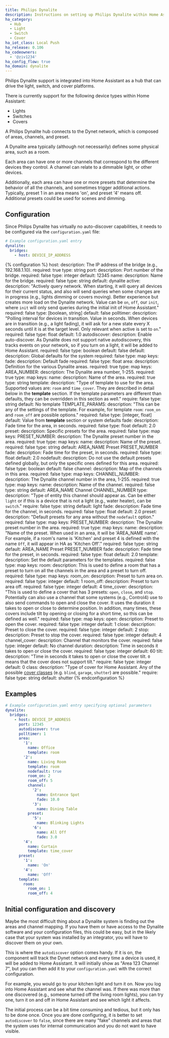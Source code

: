 ```yaml
---
title: Philips Dynalite
description: Instructions on setting up Philips Dynalite within Home Assistant.
ha_category:
  - Hub
  - Light
  - Switch
  - Cover
ha_iot_class: Local Push
ha_release: 0.106
ha_codeowners:
  - '@ziv1234'
ha_config_flow: true
ha_domain: dynalite
---
```


Philips Dynalite support is integrated into Home Assistant as a hub that can drive the light, switch, and cover platforms. 

There is currently support for the following device types within Home Assistant:

- Lights
- Switches
- Covers

A Philips Dynalite hub connects to the Dynet network, which is composed of areas, channels, and preset. 

A Dynalite area typically (although not necessarily) defines some physical area, such as a room. 

Each area can have one or more channels that correspond to the different devices they control. A channel can relate to a dimmable light, or other devices.

Additionally, each area can have one or more presets that determine the behavior of all the channels, and sometimes trigger additional actions. Typically, preset 1 in an area means 'on', and preset '4' means off. Additional presets could be used for scenes and dimming.

## Configuration

Since Philips Dynalite has virtually no auto-discover capabilities, it needs to be configured via the `configuration.yaml` file:

```yaml
# Example configuration.yaml entry
dynalite:
  bridges:
    - host: DEVICE_IP_ADDRESS
```

{% configuration %}
host:
  description: The IP address of the bridge (e.g., 192.168.1.10).
  required: true
  type: string
port:
  description: Port number of the bridge.
  required: false
  type: integer
  default: 12345
name:
  description: Name for the bridge.
  required: false
  type: string
  default: dynalite
active:
  description: "Actively query network. When starting, it will query all devices for their current status, and also will send queries when some changes are in progress (e.g., lights dimming or covers moving). Better experience but creates more load on the Dynalite network. Value can be `on`, `off`, our `init`, where `init` will only send queries during the initial init of Home Assistant."
  required: false
  type: [boolean, string]
  default: false
polltimer:
  description: "Polling interval for devices in transition. Value in seconds. When devices are in transition (e.g., a light fading), it will ask for a new state every X seconds until it is at the target level. Only relevant when active is set to `on`."
  required: false
  type: float
  default: 1.0
autodiscover:
  description: Enable auto-discover. As Dynalite does not support native autodiscovery, this tracks events on your network, so if you turn on a light, it will be added to Home Assistant.
  required: false
  type: boolean
  default: false
default:
  description: Global defaults for the system
  required: false
  type: map
  keys:
    fade:
      description: Default fade
      required: false
      type: float
area:
  description: Definition for the various Dynalite areas.
  required: true
  type: map
  keys:
    AREA_NUMBER:
      description: The Dynalite area number, 1-255.
      required: true
      type: map
      keys:
        name:
          description: Name of the area.
          required: true
          type: string
        template:
          description: "Type of template to use for the area. Supported values are: `room` and `time_cover`. They are described in detail below in the **template** section. If the template parameters are different than defaults, they can be overridden in this section as well."
          require: false
          type: string
          default: No template
        TEMPLATE_PARAMS:
          description: "This can be any of the settings of the template. For example, for template `room`: `room_on` and `room_off` are possible options."
          required: false
          type: [integer, float]
          default: Value from **template** section or system defaults
        fade:
          description: Fade time for the area, in seconds.
          required: false
          type: float
          default: 2.0
        preset:
          description: Specific presets for the area.
          required: false
          type: map
          keys:
            PRESET_NUMBER:
              description: The Dynalite preset number in the area.
              required: true
              type: map
              keys:
                name:
                  description: Name of the preset.
                  required: false
                  type: string
                  default: AREA_NAME Preset PRESET_NUMBER
                fade:
                  description: Fade time for the preset, in seconds.
                  required: false
                  type: float
                  default: 2.0
        nodefault:
          description: Do not use the default presets defined globally, but only the specific ones defined for this area.
          required: false
          type: boolean
          default: false
        channel:
          description: Map of the channels in this area.
          required: false
          type: map
          keys:
            CHANNEL_NUMBER:
              description: The Dynalite channel number in the area, 1-255.
              required: true
              type: map
              keys:
                name:
                  description: Name of the channel.
                  required: false
                  type: string
                  default: AREA_NAME Channel CHANNEL_NUMBER
                type:
                  description: "Type of entity this channel should appear as. Can be either `light` or if this is a device that is not a light (e.g., water heater), can be `switch`."
                  require: false
                  type: string
                  default: light
                fade:
                  description: Fade time for the channel, in seconds.
                  required: false
                  type: float
                  default: 2.0
preset:
  description: "Default presets for any area without the `nodefault` option."
  required: false
  type: map
  keys:
    PRESET_NUMBER:
      description: The Dynalite preset number in the area.
      required: true
      type: map
      keys:
        name:
          description: "Name of the preset. When used in an area, it will be 'AREA_NAME name'. For example, if a room's name is 'Kitchen' and preset 4 is defined with the name `Off`, it will appear in HA as 'Kitchen Off'."
          required: false
          type: string
          default: AREA_NAME Preset PRESET_NUMBER
        fade:
          description: Fade time for the preset, in seconds.
          required: false
          type: float
          default: 2.0
template:
  description: Set the default parameters for the templates.
  required: false
  type: map
  keys:
    room:
      description: This is used to define a room that has a preset to turn on all the channels in the area and a preset to turn off.
      required: false
      type: map
      keys:
        room_on:
          description: Preset to turn area on.
          required: false
          type: integer
          default: 1
        room_off:
          description: Preset to turn area off.
          required: false
          type: integer
          default: 4
    time_cover:
      description: "This is used to define a cover that has 3 presets: `open`, `close`, and `stop`. Potentially can also use a channel that some systems (e.g., Control4) use to also send commands to open and close the cover. It uses the duration it takes to open or close to determine position. In addition, many times, these covers include tilt by opening or closing for a short time, so this can be defined as well."
      required: false
      type: map
      keys:
        open:
          description: Preset to open the cover.
          required: false
          type: integer
          default: 1
        close:
          description: Preset to close the cover.
          required: false
          type: integer
          default: 2
        stop:
          description: Preset to stop the cover.
          required: false
          type: integer
          default: 4
        channel_cover:
          description: Channel that monitors the cover.
          required: false
          type: integer
          default: No channel
        duration:
          description: Time in seconds it takes to open or close the cover.
          required: false
          type: integer
          default: 60
        tilt:
          description: "Time in seconds it takes to open or close the cover tilt. `0` means that the cover does not support tilt."
          require: false
          type: integer
          default: 0
        class:
          description: "Type of cover for Home Assistant. Any of the possible [cover classes](/integrations/cover/#device-class) (e.g. `blind`, `garage`, `shutter`) are possible."
          require: false
          type: string
          default: shutter
{% endconfiguration %}

## Examples

```yaml
# Example configuration.yaml entry specifying optional parameters
dynalite:
  bridges:
    - host: DEVICE_IP_ADDRESS
      port: 12345
      autodiscover: true
      polltimer: 1
      area:
        '1':
          name: Office
          template: room
        '2':
          name: Living Room
          template: room
          nodefault: true
          room_on: 2
          room_off: 5
          channel:
            '2': 
              name: Entrance Spot
              fade: 10.0
            '3': 
              name: Dining Table
          preset:
            '5':
              name: Blinking Lights
            '6':
              name: All Off
              fade: 3.0
        '4':
          name: Curtain
          template: time_cover
      preset:
        '1':
          name: 'On'
        '4':
          name: 'Off'
      template:
        room:
          room_on: 1
          room_off: 4
```

## Initial configuration and discovery

Maybe the most difficult thing about a Dynalite system is finding out the areas and channel mapping. If you have them or have access to the Dynalite software and your configuration files, this could be easy,
but in the likely case that your system was installed by an integrator, you will have to discover them on your own.

This is where the `autodiscover` option comes handy. If it is on, the component will track the Dynet network and every time a device is used, it will be added to Home Assistant. It will initially show as "Area 123 Channel 7", but you can then add it to your `configuration.yaml` with the correct configuration.

For example, you would go to your kitchen light and turn it on. Now you log into Home Assistant and see what the channel was. If there was more than one discovered (e.g., someone turned off the living room lights), you can try one, turn it on and off in Home Assistant and see which light it affects.

The initial process can be a bit time consuming and tedious, but it only has to be done once. Once you are done configuring, it is better to set `autodiscover` to `false`, since there are many "fake" channels and areas that the system uses for internal communication and you do not want to have visible.
